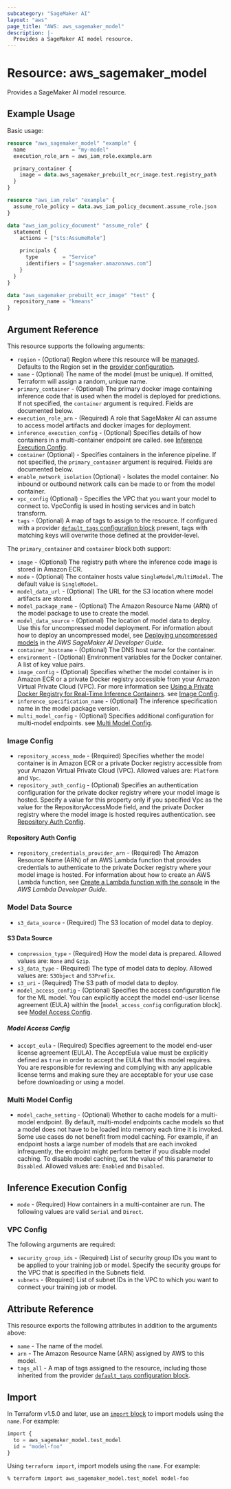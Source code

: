 ```yaml
---
subcategory: "SageMaker AI"
layout: "aws"
page_title: "AWS: aws_sagemaker_model"
description: |-
  Provides a SageMaker AI model resource.
---
```


# Resource: aws_sagemaker_model

Provides a SageMaker AI model resource.

## Example Usage

Basic usage:

```terraform
resource "aws_sagemaker_model" "example" {
  name               = "my-model"
  execution_role_arn = aws_iam_role.example.arn

  primary_container {
    image = data.aws_sagemaker_prebuilt_ecr_image.test.registry_path
  }
}

resource "aws_iam_role" "example" {
  assume_role_policy = data.aws_iam_policy_document.assume_role.json
}

data "aws_iam_policy_document" "assume_role" {
  statement {
    actions = ["sts:AssumeRole"]

    principals {
      type        = "Service"
      identifiers = ["sagemaker.amazonaws.com"]
    }
  }
}

data "aws_sagemaker_prebuilt_ecr_image" "test" {
  repository_name = "kmeans"
}
```

## Argument Reference

This resource supports the following arguments:

* `region` - (Optional) Region where this resource will be [managed](https://docs.aws.amazon.com/general/latest/gr/rande.html#regional-endpoints). Defaults to the Region set in the [provider configuration](https://registry.terraform.io/providers/hashicorp/aws/latest/docs#aws-configuration-reference).
* `name` - (Optional) The name of the model (must be unique). If omitted, Terraform will assign a random, unique name.
* `primary_container` - (Optional) The primary docker image containing inference code that is used when the model is deployed for predictions.  If not specified, the `container` argument is required. Fields are documented below.
* `execution_role_arn` - (Required) A role that SageMaker AI can assume to access model artifacts and docker images for deployment.
* `inference_execution_config` - (Optional) Specifies details of how containers in a multi-container endpoint are called. see [Inference Execution Config](#inference-execution-config).
* `container` (Optional) -  Specifies containers in the inference pipeline. If not specified, the `primary_container` argument is required. Fields are documented below.
* `enable_network_isolation` (Optional) - Isolates the model container. No inbound or outbound network calls can be made to or from the model container.
* `vpc_config` (Optional) - Specifies the VPC that you want your model to connect to. VpcConfig is used in hosting services and in batch transform.
* `tags` - (Optional) A map of tags to assign to the resource. If configured with a provider [`default_tags` configuration block](https://registry.terraform.io/providers/hashicorp/aws/latest/docs#default_tags-configuration-block) present, tags with matching keys will overwrite those defined at the provider-level.

The `primary_container` and `container` block both support:

* `image` - (Optional) The registry path where the inference code image is stored in Amazon ECR.
* `mode` - (Optional) The container hosts value `SingleModel/MultiModel`. The default value is `SingleModel`.
* `model_data_url` - (Optional) The URL for the S3 location where model artifacts are stored.
* `model_package_name` - (Optional) The Amazon Resource Name (ARN) of the model package to use to create the model.
* `model_data_source` - (Optional) The location of model data to deploy. Use this for uncompressed model deployment. For information about how to deploy an uncompressed model, see [Deploying uncompressed models](https://docs.aws.amazon.com/sagemaker/latest/dg/large-model-inference-uncompressed.html) in the _AWS SageMaker AI Developer Guide_.
* `container_hostname` - (Optional) The DNS host name for the container.
* `environment` - (Optional) Environment variables for the Docker container.
   A list of key value pairs.
* `image_config` - (Optional) Specifies whether the model container is in Amazon ECR or a private Docker registry accessible from your Amazon Virtual Private Cloud (VPC). For more information see [Using a Private Docker Registry for Real-Time Inference Containers](https://docs.aws.amazon.com/sagemaker/latest/dg/your-algorithms-containers-inference-private.html). see [Image Config](#image-config).
* `inference_specification_name` - (Optional) The inference specification name in the model package version.
* `multi_model_config` - (Optional) Specifies additional configuration for multi-model endpoints. see [Multi Model Config](#multi-model-config).

### Image Config

* `repository_access_mode` - (Required) Specifies whether the model container is in Amazon ECR or a private Docker registry accessible from your Amazon Virtual Private Cloud (VPC). Allowed values are: `Platform` and `Vpc`.
* `repository_auth_config` - (Optional) Specifies an authentication configuration for the private docker registry where your model image is hosted. Specify a value for this property only if you specified Vpc as the value for the RepositoryAccessMode field, and the private Docker registry where the model image is hosted requires authentication. see [Repository Auth Config](#repository-auth-config).

#### Repository Auth Config

* `repository_credentials_provider_arn` - (Required) The Amazon Resource Name (ARN) of an AWS Lambda function that provides credentials to authenticate to the private Docker registry where your model image is hosted. For information about how to create an AWS Lambda function, see [Create a Lambda function with the console](https://docs.aws.amazon.com/lambda/latest/dg/getting-started-create-function.html) in the _AWS Lambda Developer Guide_.

### Model Data Source

* `s3_data_source` - (Required) The S3 location of model data to deploy.

#### S3 Data Source

* `compression_type` - (Required) How the model data is prepared. Allowed values are: `None` and `Gzip`.
* `s3_data_type` - (Required) The type of model data to deploy. Allowed values are: `S3Object` and `S3Prefix`.
* `s3_uri` - (Required) The S3 path of model data to deploy.
* `model_access_config` - (Optional) Specifies the access configuration file for the ML model. You can explicitly accept the model end-user license agreement (EULA) within the [`model_access_config` configuration block]. see [Model Access Config](#model-access-config).

##### Model Access Config

* `accept_eula` - (Required) Specifies agreement to the model end-user license agreement (EULA). The AcceptEula value must be explicitly defined as `true` in order to accept the EULA that this model requires. You are responsible for reviewing and complying with any applicable license terms and making sure they are acceptable for your use case before downloading or using a model.

### Multi Model Config

* `model_cache_setting` - (Optional) Whether to cache models for a multi-model endpoint. By default, multi-model endpoints cache models so that a model does not have to be loaded into memory each time it is invoked. Some use cases do not benefit from model caching. For example, if an endpoint hosts a large number of models that are each invoked infrequently, the endpoint might perform better if you disable model caching. To disable model caching, set the value of this parameter to `Disabled`. Allowed values are: `Enabled` and `Disabled`.

## Inference Execution Config

* `mode` - (Required) How containers in a multi-container are run. The following values are valid `Serial` and `Direct`.

### VPC Config

The following arguments are required:
* `security_group_ids` - (Required) List of security group IDs you want to be applied to your training job or model. Specify the security groups for the VPC that is specified in the Subnets field.
* `subnets` - (Required) List of subnet IDs in the VPC to which you want to connect your training job or model.


## Attribute Reference

This resource exports the following attributes in addition to the arguments above:

* `name` - The name of the model.
* `arn` - The Amazon Resource Name (ARN) assigned by AWS to this model.
* `tags_all` - A map of tags assigned to the resource, including those inherited from the provider [`default_tags` configuration block](https://registry.terraform.io/providers/hashicorp/aws/latest/docs#default_tags-configuration-block).

## Import

In Terraform v1.5.0 and later, use an [`import` block](https://developer.hashicorp.com/terraform/language/import) to import models using the `name`. For example:

```terraform
import {
  to = aws_sagemaker_model.test_model
  id = "model-foo"
}
```

Using `terraform import`, import models using the `name`. For example:

```console
% terraform import aws_sagemaker_model.test_model model-foo
```
